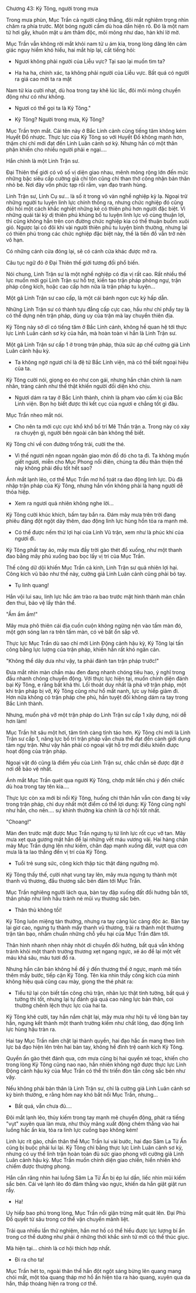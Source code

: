 




Chương 43: Kỷ Tông, người trong mưa


Trong mưa phùn, Mục Trần cả người căng thẳng, đôi mắt nghiêm trọng nhìn chăm ra phía trước. Một bóng người cầm dù hoa dần hiện rõ. Đó là một nam tử hơi gầy, khuôn mặt u ám thâm độc, môi mỏng như dao, hàn khí lờ mờ.

Mục Trần vẫn không rời mắt khỏi nam tử u ám kia, trong lòng dâng lên cảm giác nguy hiểm khó hiểu, hai mắt híp lại, cất tiếng hỏi:

- Ngươi không phải người của Liễu vực? Tại sao lại muốn tìm ta?

- Ha ha ha, chính xác, ta không phải người của Liễu vực. Bất quá có người ra giá cao mời ta ra mặt

Nam tử kia cười nhạt, dù hoa trong tay khẽ lúc lắc, đôi môi mỏng chuyển động như có như không.

- Ngươi có thể gọi ta là Kỷ Tông."

- Kỷ Tông? Người trong mưa, Kỷ Tông?

Mục Trần trợn mắt. Cái tên này ở Bắc Linh cảnh cũng tiếng tăm không kém Huyết Đồ nhược. Thực lực của Kỷ Tông so với Huyết Đồ không mạnh hơn, thậm chí chỉ mới đạt đến Linh Luân cảnh sơ kỳ. Nhưng hắn có một thân phận khiến cho nhiều người phải e ngại....

Hắn chính là một Linh Trận sư.

Đại Thiên thế giới có vô số vị diện giao nhau, mênh mông rộng lớn đến mức những bậc siêu cấp cường giả chí tôn cũng chỉ than thở công nhận bản thân nhỏ bé. Nơi đây vốn phức tạp rối rắm, vạn đạo tranh hùng.

Linh Trận sư, Linh Cụ sư... là số ít trong vô vàn nghề nghiệp kỳ lạ. Ngoại trừ những người tu luyện linh lực chính thống ra, nhưng chức nghiệp đó cũng đòi hỏi một cách khắc nghiệt những kẻ có thiên phú hơn người đặc biệt. Vì những quái tài kỳ dị thiên phú khủng bố tu luyện linh lực vô cùng thuận lợi, thì cũng không hẳn trên con đường chức nghiệp kia có thể thuận buồm xuôi gió. Ngược lại có đôi khi vài người thiên phú tu luyện bình thường, nhưng lại có thiên phú trong các chức nghiệp đặc biệt này, thế là tiền đồ vẫn trở nên vô hạn.

Có những cánh cửa đóng lại, sẽ có cánh cửa khác được mở ra.

Câu tục ngữ đó ở Đại Thiên thế giới tương đối phổ biến.

Nói chung, Linh Trận sư là một nghề nghiệp có địa vị rất cao. Rất nhiều thế lực muốn mời gọi Linh Trận sư hỗ trợ, kiến tạo trận pháp phòng ngự, trận pháp công kích, hoặc cao cấp hơn nữa là trận pháp tu luyện...

Một gã Linh Trận sư cao cấp, là một cái bánh ngon cực kỳ hấp dẫn.

Những Linh Trận sư có thành tựu đẳng cấp cực cao, hầu như chỉ phẩy tay là có thể dựng nên trận pháp, dùng uy của trận mà lay chuyển thiên địa.

Kỷ Tông này sở dĩ có tiếng tăm ở Bắc Linh cảnh, không hề quan hệ tới thực lực Linh Luân cảnh sơ kỳ của hắn, mà hoàn toàn vì hắn là Linh Trận sư.

Một gã Linh Trận sư cấp 1 ở trong trận pháp, thừa sức áp chế cường giả Linh Luân cảnh hậu kỳ.

- Ta không ngờ ngươi chỉ là đệ tử Bắc Linh viện, mà có thể biết ngoại hiệu của ta.

Kỷ Tông cười nói, giọng eo éo như con gái, nhưng hắn chân chính là nam nhân, tràng cảnh như thế thật khiến người đối diện khó chịu.

- Ngươi dám ra tay ở Bắc Linh thành, chính là phạm vào cấm kị của Bắc Linh viện. Bọn họ biết được thì kết cục của ngươi e chẳng tốt gì đâu.

Mục Trần nheo mắt nói.

- Cho nên ta mới cực cực khổ khổ bố trí Mê Thần trận a. Trong này có xảy ra chuyện gì, người bên ngoài căn bản không thể biết.

Kỷ Tông chỉ về con đường trống trải, cười the thé.

- Vì thế ngươi nên ngoan ngoãn giao món đồ đó cho ta đi. Ta không muốn giết ngươi, miễn cho Mục Phong nổi điên, chúng ta đều thân thiện thế này không phải đều tốt hết sao?

Ánh mắt lạnh lẽo, cơ thể Mục Trần mơ hồ toát ra dao động linh lực. Dù đã nhập trận pháp của Kỷ Tông, nhưng hắn vốn không phải là hạng người dễ thỏa hiệp.

- Xem ra ngươi quả nhiên không nghe lời...

Kỷ Tông cười khúc khích, bấm tay bắn ra. Đám mây mưa trên trời đang phiêu đãng đột ngột dày thêm, dao động linh lực hùng hồn tỏa ra mạnh mẽ.

- Có thể được nếm thử lợi hại của Linh Vũ trận, xem như là phúc khí của ngươi đi.

Kỷ Tông phất tay áo, mây mưa đầy trời gào thét đổ xuống, như một thanh đao bằng mây phủ xuống bao bọc lấy vị tri của Mục Trần.

Thế công dữ dội khiến Mục Trần cả kinh, Linh Trận sư quả nhiên lợi hại. Công kích vũ bão như thế này, cường giả Linh Luân cảnh cũng phải bó tay.

- Tụ linh quang!

Hắn vội lui sau, linh lực hắc ám trào ra bao trước mặt hình thành màn chắn đen thui, bảo vệ lấy thân thể.

"Ầm ầm ầm!"

Mây mưa phô thiên cái địa cuồn cuộn không ngừng nện vào tấm màn đó, một gợn sóng lan ra trên tấm màn, có vẻ bất ổn sắp vỡ.

Thực lực Mục Trần dù sao chỉ mới Linh Động cảnh hậu kỳ, Kỷ Tông lại tấn công bằng lực lượng của trận pháp, khiến hắn rất khó ngăn cản.

"Không thể dây dưa như vậy, ta phải đánh tan trận pháp trước!"

Đưa mắt nhìn màn chắn màu đen đang nhanh chóng tiêu hao, ý nghĩ trong đầu nhanh chóng chuyển động. Với thực lực hiện tại, muốn chính diện đánh bại Kỷ Tông, e rằng bất khả thi. Lối thoát duy nhất là phá vỡ trận pháp, một khi trận pháp bị vỡ, Kỷ Tông cũng như hổ mất nanh, lực uy hiếp giảm đi. Hơn nữa không có trận pháp che phủ, hắn tuyệt đối không dám ra tay trong Bắc Linh thành.

Nhưng, muốn phá vỡ một trận pháp do Linh Trận sư cấp 1 xây dựng, nói dễ hơn làm!

Mục Trần hít sâu một hơi, tâm tình càng tỉnh táo hơn. Kỷ Tông chỉ mới là Linh Trận sư cấp 1, năng lực bố trí trận pháp vẫn chưa thể đạt đến cảnh giới dụng tâm ngự trận. Như vậy hắn phải có ngoại vật hỗ trợ mới điều khiển được hoạt động của trận pháp.

Ngoại vật đó cũng là điểm yếu của Linh Trận sư, chắc chắn sẽ được đặt ở nơi dễ bảo vệ nhất.

Ánh mắt Mục Trần quét qua người Kỷ Tông, chớp mắt liền chú ý đến chiếc dù hoa trong tay tên kia....

Thực lực còn xa mới bì nổi Kỷ Tông, huống chi thân hắn vẫn còn đang bị vây trong trận pháp, chỉ duy nhất một điểm có thể lợi dụng: Kỷ Tông cũng nghĩ như hắn, cho nên.... sự khinh thường kia chính là cơ hội tốt nhất.

"Choang!"

Màn đen trước mặt được Mục Trần ngưng tụ từ linh lực rốt cục vỡ tan. Mây mưa xẹt qua gương mặt hắn để lại những vết máu vương vãi. Hai hàng chân mày Mục Trần dựng lên như kiếm, chân đạp mạnh xuống đất, vượt qua cơn mưa lả ta lao thẳng đến vị trí của Kỷ Tông.

- Tuổi trẻ sung sức, công kích thập túc thật đáng ngưỡng mộ.

Kỷ Tông thấy thế, cười nhạt vung tay lên, mây mưa ngưng tụ thành một thanh vũ thương, đầu thương sắc bén đâm tới Mục Trần.

Mục Trần nghiêng người lách qua, bàn tay đập xuống đất đổi hướng bắn tới, thân pháp như linh hầu tránh né mũi vụ thương sắc bén.

- Thân thủ không tồi!

Kỷ Tông luôn miệng tán thưởng, nhưng ra tay càng lúc càng độc ác. Bàn tay lại giơ cao, ngưng tụ thành mấy thanh vũ thương, trải ra thành một thương trận tàn bạo, nhắm chuẩn những chỗ yếu hại của Mục Trần đâm tới.

Thân hình nhanh nhẹn nhảy nhót di chuyển đổi hướng, bất quá vẫn không tránh khỏi một thanh trường thương xẹt ngang ngực, xé áo để lại một vết máu khá sâu, máu tươi đổ ra.

Nhưng hắn căn bản không hề để ý đến thương thế ở ngực, mạnh mẽ tiến thêm mấy bước, tiếp cận Kỷ Tông. Tên kia nhìn thấy công kích của mình không hiệu quả cũng cau mày, giọng the thé phát ra:

- Tiểu tử lại còn biết tấn công chủ trận, nhãn lực thật tinh tường, bất quá ý tưởng thì tốt, nhưng lại tự đánh giá quá cao năng lực bản thân, coi thường chênh lệch thực lực của hai ta.

Kỷ Tông khẽ cười, tay hắn nắm chặt lại, mây mưa như hội tụ về lòng bàn tay hắn, ngưng kết thành một thanh trường kiếm như chất lỏng, dao động linh lực hùng hậu tràn ra.

Hai tay Mục Trần nắm chặt lại thành quyền, hai đạo hắc ấn mang theo linh lực bá đạo hiện lên trên hai bàn tay, không hề đình trệ oanh kích Kỷ Tông.

Quyền ấn gào thét đánh qua, cơn mưa cũng bị hai quyền xé toạc, khiến cho trong lòng Kỷ Tông cũng nao nao, hẳn nhiên không ngờ được thực lực Linh Động cảnh hậu kỳ của Mục Trần có thể thi triển đòn tấn công sắc bén như vậy.

Nếu không phải bản thân là Linh Trận sư, chỉ là cường giả Linh Luân cảnh sơ kỳ bình thường, e rằng hôm nay khó bắt nổi Mục Trần, nhưng...

- Bất quá, vẫn chưa đủ....

Đôi mắt lạnh lẽo, thủy kiếm trong tay mạnh mẽ chuyển động, phát ra tiếng "vụt" xuyên qua làn mưa, như thủy mãng xuất động chém thẳng vào hai luồng hắc ấn kia, tỏa ra linh lực cuồng bạo không kém!

Linh lực rít gào, chấn thân thể Mục Trần lui vài bước, hai đạo Sâm La Tử Ấn cũng bị buộc phải lui lại. Kỷ Tông chỉ bằng thực lực Linh Luân cảnh sơ kỳ, nhưng có uy thế linh trận hoàn toàn đủ sức giao phong với cường giả Linh Luân cảnh hậu kỳ. Mục Trần muốn chính diện giao chiến, hiển nhiên khó chiếm được thượng phong.

Hắn cắn răng nhìn hai luồng Sâm La Tử Ấn bị ép lui dần, liếc nhìn mũi kiếm sắc bén. Cái vẻ lạnh lẽo đó đâm thẳng vào ngực, khiến da hắn giật giật run rẩy.

- Ha!

Uy hiếp bao phủ trong lòng, Mục Trần nổi giận trừng mắt quát lên. Đại Phù Đồ quyết từ sâu trong cơ thể vận chuyển mãnh liệt.

Trải qua nhiều lần thử nghiệm, hắn mơ hồ có thể hiểu được lực lượng bí ẩn trong cơ thể dường như phải ở những thời khắc sinh tử mới có thể thúc giục.

Mà hiện tại... chính là cơ hội thích hợp nhất.

- Đi ra cho ta!

Mục Trần hét to, ngoài thân thể hắn đột ngột sáng bừng lên quang mang chói mắt, một tòa quang tháp mơ hồ ẩn hiện tỏa ra hào quang, xuyên qua da hắn, thấp thoáng hiện ra trong cơ thể.




